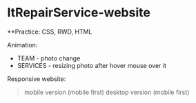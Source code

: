 # ItRepairService-website

**Practice: CSS, RWD, HTML


Animation:

* TEAM - photo change
* SERVICES - resizing photo after hover mouse over it


Responsive website:
> mobile version (mobile first)
> desktop version (mobile first)
